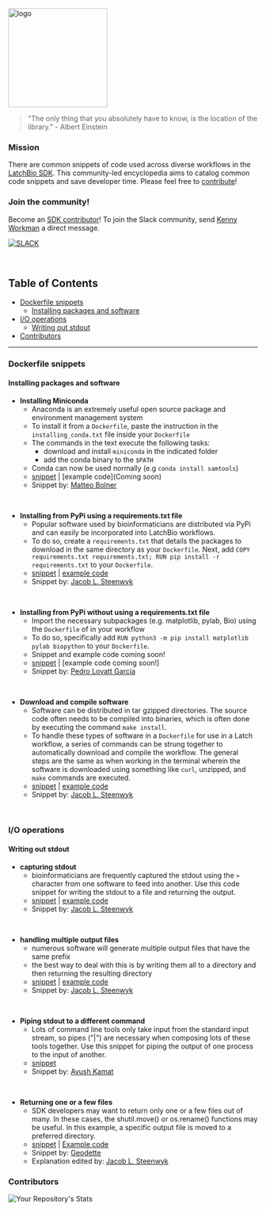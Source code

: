 <img src="img/latch_library_logo.jpg" alt="logo" width="200"/>

<br />

>"The only thing that you absolutely have to know, is the location of the library." - Albert Einstein 

### Mission

There are common snippets of code used across diverse workflows in the [LatchBio SDK](https://console.latch.bio/explore). This community-led encyclopedia aims to catalog common code snippets and save developer time. Please feel free to [contribute](CONTRIBUTING.md)!

### Join the community!
Become an [SDK contributor](https://latch.bio/sdk)! To join the Slack community, send [Kenny Workman](https://github.com/kennyworkman) a direct message.

[![SLACK](https://img.shields.io/badge/Slack-4A154B?style=for-the-badge&logo=slack&logoColor=white)](https://twitter.com/LatchBio/status/1527781165783867392)

<br />




<!-- START doctoc generated TOC please keep comment here to allow auto update -->
<!-- DON'T EDIT THIS SECTION, INSTEAD RE-RUN doctoc TO UPDATE -->
## Table of Contents

- [Dockerfile snippets](#dockerfile-snippets)
  - [Installing packages and software](#installing-packages-and-software)
- [I/O operations](#io-operations)
  - [Writing out stdout](#writing-out-stdout)
- [Contributors](#contributors)

<!-- END doctoc generated TOC please keep comment here to allow auto update -->

---

### Dockerfile snippets

#### Installing packages and software

- **Installing Miniconda**
  - Anaconda is an extremely useful open source package and environment management system
  - To install it from a `Dockerfile`, paste the instruction in the `installing_conda.txt` file inside your `Dockerfile`
  - The commands in the text execute the following tasks:
    - download and install `miniconda` in the indicated folder
    - add the conda binary to the `$PATH`
  - Conda can now be used normally (e.g `conda install samtools`)
  - [snippet](snippets/installing_conda.txt) | [example code](Coming soon)
  - Snippet by: [Matteo Bolner](https://github.com/matteobolner)

<br />

- **Installing from PyPi using a requirements.txt file**
  - Popular software used by bioinformaticians are distributed via PyPi and can easily be incorporated into LatchBio workflows.
  - To do so, create a `requirements.txt` that details the packages to download in the same directory as your `Dockerfile`. Next, add `COPY requirements.txt requirements.txt; RUN pip install -r requirements.txt` to your `Dockerfile`.
  - [snippet](snippets/installing_from_pypi.txt) | [example code](https://github.com/JLSteenwyk/latch_wf_clipkit)
  - Snippet by: [Jacob L. Steenwyk](https://jlsteenwyk.com/)

<br />

- **Installing from PyPi without using a requirements.txt file**
  - Import the necessary subpackages (e.g. matplotlib, pylab, Bio) using the `Dockerfile` of in your workflow 
  - To do so, specifically add `RUN python3 -m pip install matplotlib pylab biopython` to your `Dockerfile`.
  - Snippet and example code coming soon!
  - [snippet](snippets/installing_from_pypi_alternative.txt) | [example code coming soon!]
  - Snippet by: [Pedro Lovatt Garcia](https://github.com/uniformelk1)

<br />

- **Download and compile software**
  - Software can be distributed in tar gzipped directories. The source code often needs to be compiled into binaries, which is often done by executing the command `make install`.
  - To handle these types of software in a `Dockerfile` for use in a Latch workflow, a series of commands can be strung together to automatically download and compile the workflow. The general steps are the same as when working in the terminal wherein the software is downloaded using something like `curl`, unzipped, and `make` commands are executed. 
  - [snippet](snippets/download_and_compile_software.txt) | [example code](https://github.com/JLSteenwyk/latch_wf_infer_phylogeny)
  - Snippet by: [Jacob L. Steenwyk](https://github.com/JLSteenwyk)
 
<br />

### I/O operations

#### Writing out stdout

- **capturing stdout**
    - bioinformaticians are frequently captured the stdout using the `>` character from one software to feed into another. Use this code snippet for writing the stdout to a file and returning the output.
    - [snippet](snippets/capturing_stdout.txt) | [example code](https://github.com/JLSteenwyk/latch_wf_codon_optimization)
    - Snippet by: [Jacob L. Steenwyk](https://jlsteenwyk.com/)

<br />

- **handling multiple output files**
    - numerous software will generate multiple output files that have the same prefix
    - the best way to deal with this is by writing them all to a directory and then returning the resulting directory
    - [snippet](snippets/returning_a_directory_of_results.txt) | [example code](https://github.com/JLSteenwyk/latch_wf_infer_phylogeny)
    - Snippet by: [Jacob L. Steenwyk](https://jlsteenwyk.com/)

<br />

- **Piping stdout to a different command**
    - Lots of command line tools only take input from the standard input stream, so pipes ("|") are necessary when composing lots of these tools together. Use this snippet for piping the output of one process to the input of another.
    - [snippet](snippets/piping_output_to_a_command.txt)
    - Snippet by: [Ayush Kamat](https://github.com/ayushkamat)

<br />

- **Returning one or a few files**
  - SDK developers may want to return only one or a few files out of many. In these cases, the shutil.move() or os.rename() functions may be useful.
  In this example, a specific output file is moved to a preferred directory. 
  - [snippet](snippets/capturing_single_file_output.txt) | [Example code](https://github.com/GeOdette/cutadapt.git)
  - Snippet by: [Geodette](https://github.com/GeOdette)
  - Explanation edited by: [Jacob L. Steenwyk](https://jlsteenwyk.com/)

### Contributors
![Your Repository's Stats](https://contrib.rocks/image?repo=jlsteenwyk/latch_library)
